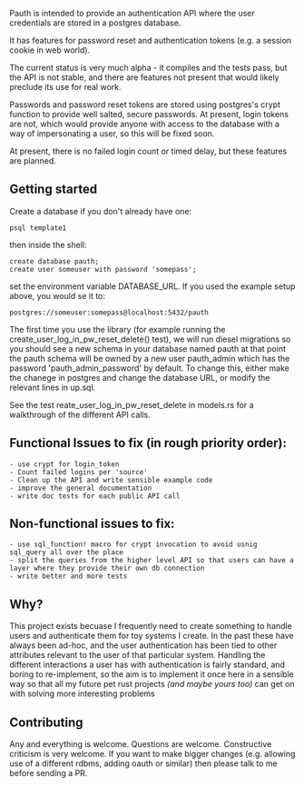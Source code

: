 Pauth is intended to provide an authentication API where the user credentials are stored in a postgres database.

It has features for password reset and authentication tokens (e.g. a session cookie in web world).

The current status is very much alpha - it compiles and the tests pass, but the API is not stable, and there are features not present that would likely preclude its use for real work.

Passwords and password reset tokens are stored using postgres's crypt function to provide well salted, secure passwords. At present, login tokens are not, which would provide anyone with access to the database with a way of impersonating a user, so this will be fixed soon.

At present, there is no failed login count or timed delay, but these features are planned.

## Getting started

Create a database if you don't already have one:
```
psql template1
```
then inside the shell:
```
create database pauth;
create user someuser with password 'somepass';
```
set the environment variable DATABASE_URL. If you used the example setup above, you would se it to:
```
postgres://someuser:somepass@localhost:5432/pauth
```
The first time you use the library (for example running the create_user_log_in_pw_reset_delete() test), we will run diesel migrations so you should see a new schema in your database named pauth at that point
the pauth schema will be owned by a new user pauth_admin which has the password 'pauth_admin_password' by default. To change this, either 
make the chanege in postgres and change the database URL, or modify the relevant lines in up.sql.

See the test reate_user_log_in_pw_reset_delete in models.rs for a walkthrough of the different API calls.

## Functional Issues to fix (in rough priority order):
    - use crypt for login_token
    - Count failed logins per 'source'
    - Clean up the API and write sensible example code
    - improve the general documentation
    - write doc tests for each public API call
   
## Non-functional issues to fix:
    - use sql_function! macro for crypt invocation to avoid usnig sql_query all over the place
    - split the queries from the higher level API so that users can have a layer where they provide their own db connection
    - write better and more tests 
    
## Why?
This project exists becuase I frequently need to create something to handle users and authenticate them for toy systems I create.
In the past these have always been ad-hoc, and the user authentication has been tied to other attributes relevant to the user of that particular system.
Handling the different interactions a user has with authentication is fairly standard, and boring to re-implement, so the aim
is to implement it once here in a sensible way so that all my future pet rust projects *(and maybe yours too)* can get on with solving more interesting problems 
    
## Contributing
Any and everything is welcome. Questions are welcome. Constructive criticism is very welcome. If you want to make bigger changes (e.g. allowing use of a different rdbms, adding oauth or similar) then please talk to me before sending a PR. 

